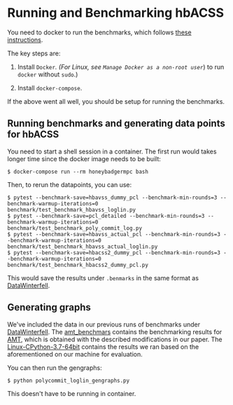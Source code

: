 # Running and Benchmarking hbACSS

You need to docker to run the benchmarks, which follows [these instructions](docs/development/getting-started.rst#managing-your-development-environment-with-docker-compose).

The key steps are:

1. Install `Docker`_. (For Linux, see `Manage Docker as a non-root user`_) to
   run ``docker`` without ``sudo``.)

2. Install `docker-compose`.

If the above went all well, you should be setup for running the benchmarks.

## Running benchmarks and generating data points for hbACSS

You need to start a shell session in a container. The first run would takes longer time since the docker image needs to be built:
```
$ docker-compose run --rm honeybadgermpc bash
```

Then, to rerun the datapoints, you can use:
```
$ pytest --benchmark-save=hbavss_dummy_pcl --benchmark-min-rounds=3 --benchmark-warmup-iterations=0 benchmark/test_benchmark_hbavss_loglin.py
$ pytest --benchmark-save=pcl_detailed --benchmark-min-rounds=3 --benchmark-warmup-iterations=0 benchmark/test_benchmark_poly_commit_log.py
$ pytest --benchmark-save=hbavss_actual_pcl --benchmark-min-rounds=3 --benchmark-warmup-iterations=0 benchmark/test_benchmark_hbavss_actual_loglin.py
$ pytest --benchmark-save=hbacss2_dummy_pcl --benchmark-min-rounds=3 --benchmark-warmup-iterations=0 benchmark/test_benchmark_hbacss2_dummy_pcl.py
```

This would save the results under `.benmarks` in the same format as [DataWinterfell](../Datawinterfell).

## Generating graphs

We've included the data in our previous runs of benchmarks under [DataWinterfell](../Datawinterfell). The [amt_benchmars](../Datawinterfell/amt_benchmarks) contains the benchmarking results for [AMT](https://github.com/alinush/libpolycrypto), which is obtained with the described modifications in our paper. The [Linux-CPython-3.7-64bit](../Datawinterfell/Linux-CPython-3.7-64bit) contains the results we ran based on the aforementioned on our machine for evaluation. 

You can then run the gengraphs:
```
$ python polycommit_loglin_gengraphs.py
```
This doesn't have to be running in container.


